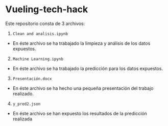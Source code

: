 # Vueling-tech-hack

Este repositorio consta de 3 archivos:

1. `Clean and analisis.ipynb`
  - En éste archivo se ha trabajado la limpieza y análisis de los datos expuestos.

2. `Machine Learning.ipynb`
  - En éste archivo se ha trabajado la predicción para los datos expuestos.

3. `Presentación.docx`
  - En éste archivo se ha hecho una pequeña presentación del trabajo realizado.

4. `y_pred2.json`
  - En éste archivo se han expuesto los resultados de la predicción realizada
